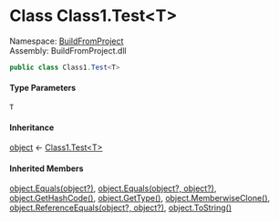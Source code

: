﻿# <a id="BuildFromProject_Class1_Test_1"></a> Class Class1.Test<T\>

Namespace: [BuildFromProject](BuildFromProject.md)  
Assembly: BuildFromProject.dll  

```csharp
public class Class1.Test<T>
```

#### Type Parameters

`T` 

#### Inheritance

[object](https://learn.microsoft.com/dotnet/api/system.object) ← 
[Class1.Test<T\>](BuildFromProject.Class1.Test\-1.md)

#### Inherited Members

[object.Equals\(object?\)](https://learn.microsoft.com/dotnet/api/system.object.equals\#system\-object\-equals\(system\-object\)), 
[object.Equals\(object?, object?\)](https://learn.microsoft.com/dotnet/api/system.object.equals\#system\-object\-equals\(system\-object\-system\-object\)), 
[object.GetHashCode\(\)](https://learn.microsoft.com/dotnet/api/system.object.gethashcode), 
[object.GetType\(\)](https://learn.microsoft.com/dotnet/api/system.object.gettype), 
[object.MemberwiseClone\(\)](https://learn.microsoft.com/dotnet/api/system.object.memberwiseclone), 
[object.ReferenceEquals\(object?, object?\)](https://learn.microsoft.com/dotnet/api/system.object.referenceequals), 
[object.ToString\(\)](https://learn.microsoft.com/dotnet/api/system.object.tostring)


